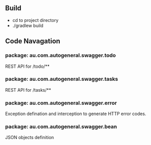 

## Build
- cd to project directory
- ./gradlew build

## Code Navagation

### package: au.com.autogeneral.swagger.todo
REST API for /todo/**

### package: au.com.autogeneral.swagger.tasks
REST API for /tasks/**

### package: au.com.autogeneral.swagger.error
Exception defination and interception to generate HTTP error codes.

### package: au.com.autogeneral.swagger.bean
JSON objects definition

